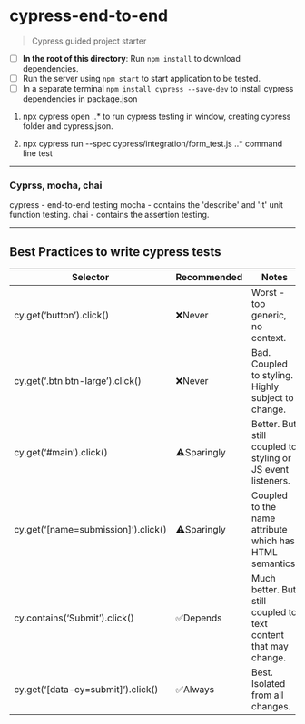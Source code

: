 # cypress-end-to-end
> Cypress guided project starter

- [ ] **In the root of this directory**: Run `npm install` to download dependencies.
- [ ] Run the server using `npm start` to start application to be tested. 
- [ ] In a separate terminal `npm install cypress --save-dev` to install cypress dependencies in package.json

1. npx cypress open
  ..* to run cypress testing in window, creating cypress folder and cypress.json.
  
1. npx cypress run --spec cypress/integration/form_test.js
  ..* command line test 

***

### Cyprss, mocha, chai
cypress - end-to-end testing
mocha - contains the 'describe' and 'it' unit function testing.
chai - contains the assertion testing.

***

## Best Practices to write cypress tests

Selector | Recommended | Notes
--- | --- | ---
cy.get(‘button’).click() |	❌Never |	Worst - too generic, no context.
cy.get(‘.btn.btn-large’).click() |	❌Never |	Bad. Coupled to styling. Highly subject to change.
cy.get(‘#main’).click() |	⚠️Sparingly |	Better. But still coupled to styling or JS event listeners.
cy.get(‘[name=submission]’).click() |	⚠️Sparingly |	Coupled to the name attribute which has HTML semantics.
cy.contains(‘Submit’).click() |	✅Depends |	Much better. But still coupled to text content that may change.
cy.get(‘[data-cy=submit]’).click() |	✅Always |	Best. Isolated from all changes.

